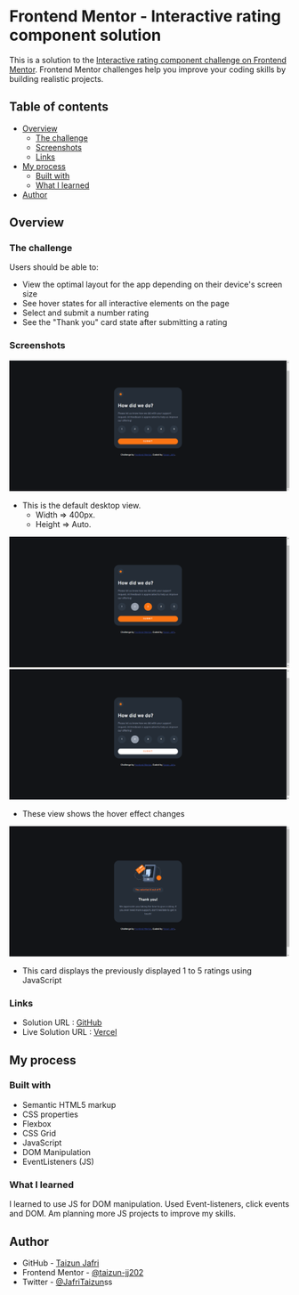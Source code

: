 # Frontend Mentor - Interactive rating component solution

This is a solution to the [Interactive rating component challenge on Frontend Mentor](https://www.frontendmentor.io/challenges/interactive-rating-component-koxpeBUmI). Frontend Mentor challenges help you improve your coding skills by building realistic projects. 

## Table of contents

- [Overview](#overview)
  - [The challenge](#the-challenge)
  - [Screenshots](#screenshot)
  - [Links](#links)
- [My process](#my-process)
  - [Built with](#built-with)
  - [What I learned](#what-i-learned)
- [Author](#author)

## Overview

### The challenge

Users should be able to:

- View the optimal layout for the app depending on their device's screen size
- See hover states for all interactive elements on the page
- Select and submit a number rating
- See the "Thank you" card state after submitting a rating

### Screenshots

![Desktop](./design/screenshot/desktop.png)
- This is the default desktop view. 
  - Width => 400px.
  - Height => Auto.

![Desktop-hover](./design/screenshot/desktop-hover-effect.png)
![Desktop-submit-hover](./design/screenshot/desktop-submit-hover.png)
- These view shows the hover effect changes

![Thank-you-card](./design/screenshot/thank-you-card.png)

- This card displays the previously displayed 1 to 5 ratings using JavaScript



### Links

- Solution URL : [GitHub](https://github.com/taizun-jj202/frontendmentor.io/tree/main/interactive-rating-component-main)
- Live Solution URL : [Vercel](https://frontendmentor-io-kdrv.vercel.app/)

## My process

### Built with

- Semantic HTML5 markup
- CSS  properties
- Flexbox
- CSS Grid
- JavaScript
- DOM Manipulation
- EventListeners (JS)

### What I learned

I learned to use JS for DOM manipulation.
Used Event-listeners, click events and DOM.
Am planning more JS projects to improve my skills.


## Author

- GitHub - [Taizun Jafri](https://github.com/taizun-jj202)
- Frontend Mentor - [@taizun-jj202](https://www.frontendmentor.io/profile/taizun-jj202)
- Twitter - [@JafriTaizun](https://www.twitter.com/JafriTaizun)ss